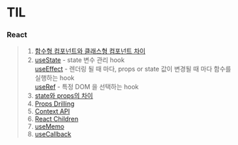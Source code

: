 # TIL
### React
> 1. [함수형 컴포넌트와 클래스형 컴포넌트 차이](https://born-dev.tistory.com/27)
> 2. [useState](https://ko.reactjs.org/docs/hooks-state.html) - state 변수 관리 hook  
     [useEffect](https://reactjs.org/docs/hooks-effect.html) - 렌더링 될 때 마다, props or state 값이 변경될 때 마다 함수를 실행하는 hook  
     [useRef](https://ko.reactjs.org/docs/hooks-reference.html#useref) - 특정 DOM 을 선택하는 hook  
> 3. [state와 props의 차이](https://stackoverflow.com/questions/27991366/what-is-the-difference-between-state-and-props-in-react?page=1&tab=scoredesc#tab-top)
> 4. [Props Drilling](https://velog.io/@ahsy92/%EA%B8%B0%EC%88%A0%EB%A9%B4%EC%A0%91-%EC%83%81%ED%83%9C%EA%B4%80%EB%A6%AC%EC%99%80-Props-Drilling)
> 5. [Context API](https://react.vlpt.us/basic/22-context-dispatch.html)
> 6. [React Children](https://fe-developers.kakaoent.com/2021/211022-react-children-tip/)
> 7. [useMemo](https://react.vlpt.us/basic/17-useMemo.html)
> 8. [useCallback](https://react.vlpt.us/basic/18-useCallback.html)
